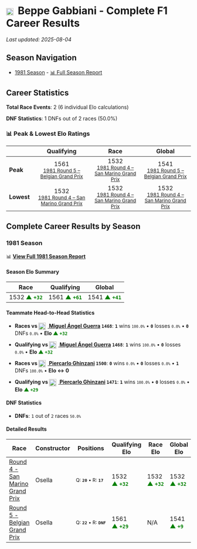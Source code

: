 # <img src="https://upload.wikimedia.org/wikipedia/commons/0/03/Flag_of_Italy.svg" alt="Italy" width="20" height="auto" style="vertical-align: middle; margin-right: 5px;" onerror="this.outerHTML='🇮🇹'; this.style.marginRight='5px';"/> Beppe Gabbiani - Complete F1 Career Results

*Last updated: 2025-08-04*

## Season Navigation

- [1981 Season](#1981-season) - [📊 Full Season Report](../seasons/1981-season-report)

## Career Statistics

**Total Race Events**: 2 (6 individual Elo calculations)

**DNF Statistics**: 1 DNFs out of 2 races (50.0%)

### 📊 Peak & Lowest Elo Ratings

| &nbsp; | Qualifying | Race | Global |
|-------|------------|------|--------|
| **Peak** | <center> 1561 <br/><small> [1981 Round 5 – Belgian Grand Prix](../seasons/1981-season-report#round-5-belgian-grand-prix) </small></center> | <center> 1532 <br/><small> [1981 Round 4 – San Marino Grand Prix](../seasons/1981-season-report#round-4-san-marino-grand-prix) </small></center> | <center> 1541  <br/><small> [1981 Round 5 – Belgian Grand Prix](../seasons/1981-season-report#round-5-belgian-grand-prix) </small></center> |
| **Lowest** | <center> 1532 <br/><small> [1981 Round 4 – San Marino Grand Prix](../seasons/1981-season-report#round-4-san-marino-grand-prix) </small></center> | <center> 1532 <br/><small> [1981 Round 4 – San Marino Grand Prix](../seasons/1981-season-report#round-4-san-marino-grand-prix) </small></center> | <center> 1532 <br/><small> [1981 Round 4 – San Marino Grand Prix](../seasons/1981-season-report#round-4-san-marino-grand-prix) </small></center> |


## Complete Career Results by Season

### 1981 Season

📊 **[View Full 1981 Season Report](../seasons/1981-season-report)**

#### Season Elo Summary

| Race | Qualifying | Global |
|------|------------|--------|
| 1532 **<span style="color: green;">▲&nbsp;`+32`</span>** | 1561 **<span style="color: green;">▲&nbsp;`+61`</span>** | 1541 **<span style="color: green;">▲&nbsp;`+41`</span>** |

#### Teammate Head-to-Head Statistics

- **Races vs [<img src="https://upload.wikimedia.org/wikipedia/commons/1/1a/Flag_of_Argentina.svg" alt="Argentina" width="20" height="auto" style="vertical-align: middle; margin-right: 5px;" onerror="this.outerHTML='🇦🇷'; this.style.marginRight='5px';"/> Miguel Ángel Guerra](miguel-ngel-guerra) `1468`**: **`1`** wins <small>`100.0%`</small> • **`0`** losses <small>`0.0%`</small> • **`0`** DNFs <small>`0.0%`</small> • **Elo <span style="color: green;">▲&nbsp;`+32`</span>**
- **Qualifying vs [<img src="https://upload.wikimedia.org/wikipedia/commons/1/1a/Flag_of_Argentina.svg" alt="Argentina" width="20" height="auto" style="vertical-align: middle; margin-right: 5px;" onerror="this.outerHTML='🇦🇷'; this.style.marginRight='5px';"/> Miguel Ángel Guerra](miguel-ngel-guerra) `1468`**: **`1`** wins <small>`100.0%`</small> • **`0`** losses <small>`0.0%`</small> • **Elo <span style="color: green;">▲&nbsp;`+32`</span>**

- **Races vs [<img src="https://upload.wikimedia.org/wikipedia/commons/0/03/Flag_of_Italy.svg" alt="Italy" width="20" height="auto" style="vertical-align: middle; margin-right: 5px;" onerror="this.outerHTML='🇮🇹'; this.style.marginRight='5px';"/> Piercarlo Ghinzani](piercarlo-ghinzani) `1500`**: **`0`** wins <small>`0.0%`</small> • **`0`** losses <small>`0.0%`</small> • **`1`** DNFs <small>`100.0%`</small> • **Elo ↔ 0**
- **Qualifying vs [<img src="https://upload.wikimedia.org/wikipedia/commons/0/03/Flag_of_Italy.svg" alt="Italy" width="20" height="auto" style="vertical-align: middle; margin-right: 5px;" onerror="this.outerHTML='🇮🇹'; this.style.marginRight='5px';"/> Piercarlo Ghinzani](piercarlo-ghinzani) `1471`**: **`1`** wins <small>`100.0%`</small> • **`0`** losses <small>`0.0%`</small> • **Elo <span style="color: green;">▲&nbsp;`+29`</span>**

#### DNF Statistics

- **DNFs**: `1` out of `2` races <small>`50.0%`</small>

#### Detailed Results

| Race | Constructor | Positions | Qualifying Elo | Race Elo | Global Elo | Teammate |
|------|-------------|-----------|----------------|----------|------------|----------|
| [Round 4 - San Marino Grand Prix](../seasons/1981-season-report#round-4-san-marino-grand-prix) | Osella | <small>Q:&nbsp;**`20`**&nbsp;•&nbsp;R:&nbsp;**`17`**</small> | 1532 **<span style="color: green;">▲&nbsp;`+32`</span>** | 1532 **<span style="color: green;">▲&nbsp;`+32`</span>** | 1532 **<span style="color: green;">▲&nbsp;`+32`</span>** | [<img src="https://upload.wikimedia.org/wikipedia/commons/1/1a/Flag_of_Argentina.svg" alt="Argentina" width="20" height="auto" style="vertical-align: middle; margin-right: 5px;" onerror="this.outerHTML='🇦🇷'; this.style.marginRight='5px';"/> Miguel Ángel Guerra](miguel-ngel-guerra)<br/><small>Q:&nbsp;**`22`**&nbsp;•&nbsp;R:&nbsp;**`24`**</small> |
| [Round 5 - Belgian Grand Prix](../seasons/1981-season-report#round-5-belgian-grand-prix) | Osella | <small>Q:&nbsp;**`22`**&nbsp;•&nbsp;R:&nbsp;**`DNF`**</small> | 1561 **<span style="color: green;">▲&nbsp;`+29`</span>** | N/A | 1541 **<span style="color: green;">▲&nbsp;`+9`</span>** | [<img src="https://upload.wikimedia.org/wikipedia/commons/0/03/Flag_of_Italy.svg" alt="Italy" width="20" height="auto" style="vertical-align: middle; margin-right: 5px;" onerror="this.outerHTML='🇮🇹'; this.style.marginRight='5px';"/> Piercarlo Ghinzani](piercarlo-ghinzani)<br/><small>Q:&nbsp;**`24`**&nbsp;•&nbsp;R:&nbsp;**`13`**</small> |

